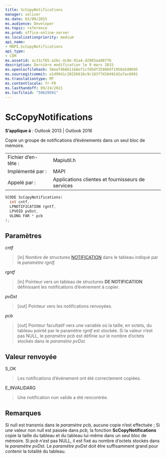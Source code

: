 ```yaml
---
title: ScCopyNotifications
manager: soliver
ms.date: 03/09/2015
ms.audience: Developer
ms.topic: reference
ms.prod: office-online-server
ms.localizationpriority: medium
api_name:
- MAPI.ScCopyNotifications
api_type:
- COM
ms.assetid: ac31cf65-a2bc-4c8e-91a4-d2903aa98776
description: Dernière modification le 9 mars 2015
ms.openlocfilehash: 58eef4b8b11b8ef1cfd5df359869f1950a5d8695
ms.sourcegitcommit: a1d9041c20256616c9c183f7d1049142a7ac6991
ms.translationtype: MT
ms.contentlocale: fr-FR
ms.lasthandoff: 09/24/2021
ms.locfileid: "59629591"
---
```

# <a name="sccopynotifications"></a>ScCopyNotifications

  
  
**S’applique à** : Outlook 2013 | Outlook 2016 
  
Copie un groupe de notifications d’événements dans un seul bloc de mémoire. 
  
|||
|:-----|:-----|
|Fichier d’en-tête :  <br/> |Mapiutil.h  <br/> |
|Implémenté par :  <br/> |MAPI  <br/> |
|Appelé par :  <br/> |Applications clientes et fournisseurs de services  <br/> |
   
```cpp
SCODE ScCopyNotifications(
  int cntf,
  LPNOTIFICATION rgntf,
  LPVOID pvDst,
  ULONG FAR * pcb
);
```

## <a name="parameters"></a>Paramètres

 _cntf_
  
> [in] Nombre de structures [NOTIFICATION](notification.md) dans le tableau indiqué par le _paramètre rgntf._ 
    
 _rgntf_
  
> [in] Pointeur vers un tableau de structures **DE NOTIFICATION** définissant les notifications d’événement à copier. 
    
 _pvDst_
  
> [out] Pointeur vers les notifications renvoyées. 
    
 _pcb_
  
> [out] Pointeur facultatif vers une variable où la taille, en octets, du tableau pointé par le paramètre  _rgntf_ est stockée. Si la valeur n’est pas NULL, le _paramètre pcb_ est définie sur le nombre d’octets stockés dans le _paramètre pvDst._ 
    
## <a name="return-value"></a>Valeur renvoyée

S_OK
  
> Les notifications d’événement ont été correctement copiées.
    
E_INVALIDARG
  
> Une notification non valide a été rencontrée.
    
## <a name="remarks"></a>Remarques

Si null est transmis dans le  _paramètre pcb,_ aucune copie n’est effectuée ; Si une valeur non null est passée dans  _pcb,_ la fonction **ScCopyNotifications** copie la taille du tableau et du tableau lui-même dans un seul bloc de mémoire. Si _pcb n’est_ pas NULL, il est fixé au nombre d’octets stockés dans le _paramètre pvDst._ Le  _paramètre pvDst_ doit être suffisamment grand pour contenir la totalité du tableau. 
  

